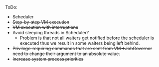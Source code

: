ToDo:
- ~~Scheduler~~
- ~~Step-by-step VM execution~~
- ~~VM execution with interruptions~~
- Avoid sleeping threads in Scheduler?
  - Problem is that not all waiters get notified before the scheduler is executed thus we result in some waiters being left behind.
- ~~Privilege-requiring commands that are sent from VM->JobGovernor need to change their argument to an absolute value.~~
- ~~Increase system process priorities~~